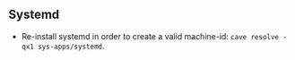 ## Systemd
* Re-install systemd in order to create a valid machine-id: `cave resolve -qx1 sys-apps/systemd`.